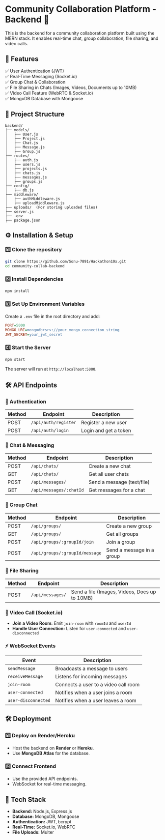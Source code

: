 # Community Collaboration Platform - Backend 🚀

This is the backend for a community collaboration platform built using the MERN stack. It enables real-time chat, group collaboration, file sharing, and video calls.

## 📌 Features
✅ User Authentication (JWT)  
✅ Real-Time Messaging (Socket.io)  
✅ Group Chat & Collaboration  
✅ File Sharing in Chats (Images, Videos, Documents up to 10MB)  
✅ Video Call Feature (WebRTC & Socket.io)  
✅ MongoDB Database with Mongoose  

## 📂 Project Structure
```
backend/
├── models/
│   ├── User.js
│   ├── Project.js
│   ├── Chat.js
│   ├── Message.js
│   ├── Group.js
├── routes/
│   ├── auth.js
│   ├── users.js
│   ├── projects.js
│   ├── chats.js
│   ├── messages.js
│   ├── groups.js
├── config/
│   ├── db.js
├── middleware/
│   ├── authMiddleware.js
│   ├── uploadMiddleware.js
├── uploads/  (For storing uploaded files)
├── server.js
├── .env
├── package.json
```

## ⚙️ Installation & Setup

### 1️⃣ Clone the repository
```sh
git clone https://github.com/Sonu-7891/Hackathon10x.git
cd community-collab-backend
```

### 2️⃣ Install Dependencies
```sh
npm install
```

### 3️⃣ Set Up Environment Variables
Create a `.env` file in the root directory and add:
```ini
PORT=5000
MONGO_URI=mongodb+srv://your_mongo_connection_string
JWT_SECRET=your_jwt_secret
```

### 4️⃣ Start the Server
```sh
npm start
```
The server will run at `http://localhost:5000`.

## 🛠 API Endpoints

### 🔐 Authentication
| Method | Endpoint              | Description           |
|--------|----------------------|-----------------------|
| POST   | `/api/auth/register` | Register a new user  |
| POST   | `/api/auth/login`    | Login and get a token |

### 💬 Chat & Messaging
| Method | Endpoint              | Description                     |
|--------|----------------------|---------------------------------|
| POST   | `/api/chats/`        | Create a new chat              |
| GET    | `/api/chats/`        | Get all user chats             |
| POST   | `/api/messages/`     | Send a message (text/file)     |
| GET    | `/api/messages/:chatId` | Get messages for a chat  |

### 👥 Group Chat
| Method | Endpoint                  | Description               |
|--------|--------------------------|---------------------------|
| POST   | `/api/groups/`           | Create a new group        |
| GET    | `/api/groups/`           | Get all groups            |
| POST   | `/api/groups/:groupId/join` | Join a group         |
| POST   | `/api/groups/:groupId/message` | Send a message in a group |

### 📁 File Sharing
| Method | Endpoint         | Description                            |
|--------|-----------------|----------------------------------------|
| POST   | `/api/messages/` | Send a file (Images, Videos, Docs up to 10MB) |

### 🎥 Video Call (Socket.io)
- **Join a Video Room:** Emit `join-room` with `roomId` and `userId`  
- **Handle User Connection:** Listen for `user-connected` and `user-disconnected`

### ⚡ WebSocket Events
| Event             | Description                          |
|------------------|----------------------------------|
| `sendMessage`    | Broadcasts a message to users     |
| `receiveMessage` | Listens for incoming messages    |
| `join-room`      | Connects a user to a video call room |
| `user-connected` | Notifies when a user joins a room |
| `user-disconnected` | Notifies when a user leaves a room |

## 🛠 Deployment

### 1️⃣ Deploy on Render/Heroku
- Host the backend on **Render** or **Heroku**.
- Use **MongoDB Atlas** for the database.

### 2️⃣ Connect Frontend
- Use the provided API endpoints.
- WebSocket for real-time messaging.

## 📌 Tech Stack
- **Backend:** Node.js, Express.js
- **Database:** MongoDB, Mongoose
- **Authentication:** JWT, bcrypt
- **Real-Time:** Socket.io, WebRTC
- **File Uploads:** Multer



